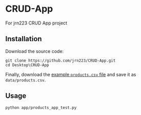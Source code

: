 # CRUD-App
For jrn223 CRUD App project

## Installation

Download the source code:

```shell
git clone https://github.com/jrn223/CRUD-App.git
cd Desktop\CRUD-App
```

Finally, download the [example `products.csv` file](https://raw.githubusercontent.com/prof-rossetti/nyu-info-2335-70-201706/master/projects/crud-app/products.csv) and save it as `data/products.csv`.

## Usage

```shell
python app/products_app_test.py
```
